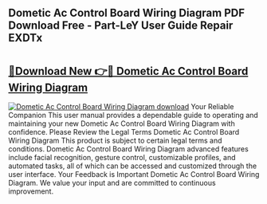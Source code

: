 ## Dometic Ac Control Board Wiring Diagram PDF Download Free - Part-LeY User Guide Repair EXDTx

# <h2><a href="http://dfubg8.blite.top/?on=Dometic+Ac+Control+Board+Wiring+Diagram">🔗Download New 👉🔴 Dometic Ac Control Board Wiring Diagram</a></h2>

[![Dometic Ac Control Board Wiring Diagram download](https://i.imgur.com/lujVjoI.png)](http://dfubg8.blite.top/?on=Dometic+Ac+Control+Board+Wiring+Diagram)
Your Reliable Companion This user manual provides a dependable guide to operating and maintaining your new Dometic Ac Control Board Wiring Diagram with confidence. Please Review the Legal Terms Dometic Ac Control Board Wiring Diagram This product is subject to certain legal terms and conditions. Dometic Ac Control Board Wiring Diagram advanced features include facial recognition, gesture control, customizable profiles, and automated tasks, all of which can be accessed and customized through the user interface. Your Feedback is Important Dometic Ac Control Board Wiring Diagram. We value your input and are committed to continuous improvement.
